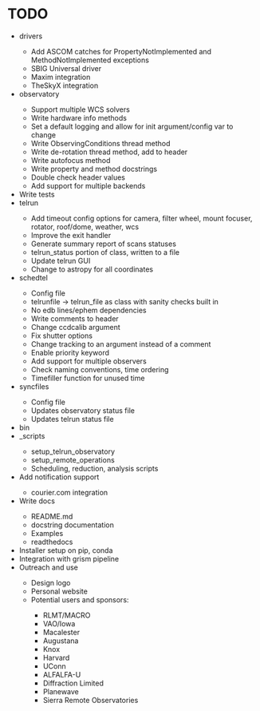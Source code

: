 # TODO
<ul>

<li>drivers</li>
    <ul>
    <li>Add ASCOM catches for PropertyNotImplemented and MethodNotImplemented exceptions</li>
    <li>SBIG Universal driver</li>
    <li>Maxim integration</li>
    <li>TheSkyX integration</li>
    </ul>

<li>observatory</li>
    <ul>
    <li>Support multiple WCS solvers</li>
    <li>Write hardware info methods</li>
    <li>Set a default logging and allow for init argument/config var to change</li>
    <li>Write ObservingConditions thread method</li>
    <li>Write de-rotation thread method, add to header</li>
    <li>Write autofocus method</li>
    <li>Write property and method docstrings</li>
    <li>Double check header values</li>
    <li>Add support for multiple backends</li>
    </ul>

<li>Write tests</li>

<li>telrun</li>
    <ul>
    <li>Add timeout config options for camera, filter wheel, mount focuser, rotator, roof/dome, weather, wcs</li>
    <li>Improve the exit handler</li>
    <li>Generate summary report of scans statuses</li>
    <li>telrun_status portion of class, written to a file</li>
    <li>Update telrun GUI</li>
    <li>Change to astropy for all coordinates</li>
    </ul>

<li>schedtel</li>
    <ul>
    <li>Config file</li>
    <li>telrunfile -> telrun_file as class with sanity checks built in</li>
    <li>No edb lines/ephem dependencies</li>
    <li>Write comments to header</li>
    <li>Change ccdcalib argument</li>
    <li>Fix shutter options</li>
    <li>Change tracking to an argument instead of a comment</li>
    <li>Enable priority keyword</li>
    <li>Add support for multiple observers</li>
    <li>Check naming conventions, time ordering</li>
    <li>Timefiller function for unused time</li>
    </ul>

<li>syncfiles</li>
    <ul>
    <li>Config file</li>
    <li>Updates observatory status file</li>
    <li>Updates telrun status file</li>
    </ul>

<li>bin</li>

<li>_scripts</li>
    <ul>
    <li>setup_telrun_observatory</li>
    <li>setup_remote_operations</li>
    <li>Scheduling, reduction, analysis scripts</li>
    </ul>

<li>Add notification support</li>
    <ul>
    <li>courier.com integration</li>
    </ul>

<li>Write docs</li>
    <ul>
    <li>README.md</li>
    <li>docstring documentation</li>
    <li>Examples</li>
    <li>readthedocs</li>
    </ul>

<li>Installer setup on pip, conda</li>

<li>Integration with grism pipeline</li>

<li>Outreach and use</li>
    <ul>
    <li>Design logo</li>
    <li>Personal website</li>
    <li>Potential users and sponsors:</li>
        <ul>
        <li>RLMT/MACRO</li>
        <li>VAO/Iowa</li>
        <li>Macalester</li>
        <li>Augustana</li>
        <li>Knox</li>
        <li>Harvard</li>
        <li>UConn</li>
        <li>ALFALFA-U</li>
        <li>Diffraction Limited</li>
        <li>Planewave</li>
        <li>Sierra Remote Observatories</li>
        </ul>
    </ul>

</ul>